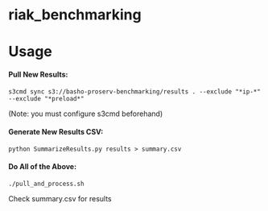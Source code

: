 riak_benchmarking
=================

# Usage
#### Pull New Results:
```
s3cmd sync s3://basho-proserv-benchmarking/results . --exclude "*ip-*" --exclude "*preload*"
```
(Note: you must configure s3cmd beforehand)

#### Generate New Results CSV:
```
python SummarizeResults.py results > summary.csv
```

#### Do All of the Above:
```
./pull_and_process.sh 
```
Check summary.csv for results
